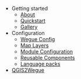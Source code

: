 - Getting started
    - [About](home.md#About)
    - [Quickstart](home.md#Quickstart)
    - [Gallery](gallery.md)
- Configuration
    - [Wegue Config](wegue-configuration.md)
    - [Map Layers](map-layer-configuration.md)
    - [Module Configuration](module-configuration.md)
    - [Reusable Components](reusable-components.md)
    - [Language packs](language-packs.md)
- [QGIS2Wegue](qgis_plugin.md)






